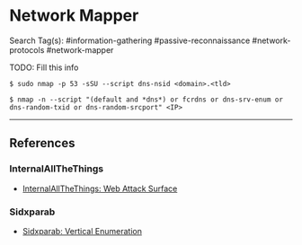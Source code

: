 # Network Mapper

Search Tag(s): #information-gathering #passive-reconnaissance #network-protocols #network-mapper

TODO: Fill this info

```
$ sudo nmap -p 53 -sSU --script dns-nsid <domain>.<tld>
```

```
$ nmap -n --script "(default and *dns*) or fcrdns or dns-srv-enum or dns-random-txid or dns-random-srcport" <IP>
```

---
## References

### InternalAllTheThings

- [InternalAllTheThings: Web Attack Surface](https://swisskyrepo.github.io/InternalAllTheThings/redteam/access/web-attack-surface/)

### Sidxparab

- [Sidxparab: Vertical Enumeration](https://sidxparab.gitbook.io/subdomain-enumeration-guide/types/vertical-enumeration)